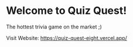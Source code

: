 # Welcome to Quiz Quest!
The hottest trivia game on the market ;)

Visit Website: https://quiz-quest-eight.vercel.app/

